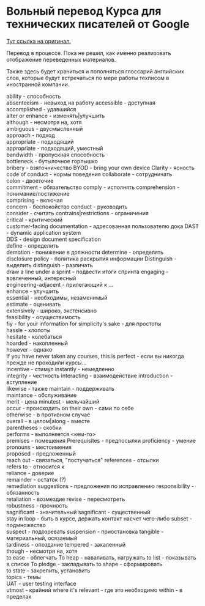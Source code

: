# Вольный перевод Курса для технических писателей от Google  
[Тут ссылка на оригинал.](https://www.google.com/url?sa=t&rct=j&q=&esrc=s&source=web&cd=&ved=2ahUKEwjq0aGMzZn4AhXph_0HHcvWCnkQFnoECAcQAQ&url=https%3A%2F%2Fdevelopers.google.com%2Ftech-writing&usg=AOvVaw1MuqF__vFEE8W6XQRexhLL)

Перевод в процессе. Пока не решил, как именно реализовать отображение переведенных материалов. 

Также здесь будет храниться и пополняться глоссарий английских слов, которые будут встречаться по мере работы техписом в иностранной компании. 

ability - способность  
absenteeism - невыход на работу
accessible - доступная  
accomplished - удавшийся  
alter or enhance - изменять|улучшить  
although - несмотря на, хотя  
ambiguous - двусмысленный  
approach - подход  
appropriate - подходящий  
appropriate - подходящий, уместный  
bandwidth - пропускная способность  
bottleneck - бутылочное горлышко  
bribery - взяточничество
BYOD - bring your own device
Clarity - ясность
code of conduct - нормы поведения
collaborate - сотрудничать  
colon - двоеточие  
commitment - обязательство
comply - исполнять
comprehension - понимание/постижение  
comprising - включая  
concern - беспокойство
conduct - руководить  
consider - считать
contrains|restrictions - ограничения  
critical - критический  
customer-facing documentation - адресованная пользователю дока
DAST - dynamic application system  
DDS - design document specification  
define - определить  
demotion - понижение в должности
determine - определять  
disclosure policy - политика  раскрытия информации
Distinguish - выделить 
distinguish - различать  
draw a line under a sprint - подвести итоги спринта
engaging - вовлеченный, интересный  
engineering-adjacent - прилегающий к ...  
enhance - улучшить  
essential - необходимы, незаменимый  
estimate - оценивать  
extensively - широко, экстенсивно  
feasibility - осуществимость  
fiy - for your information
for simplicity's sake - для простоты  
hassle - хлопоты  
hesitate - колебаться  
hoarded - накопленный  
however - однако  
If you have never taken any courses, this is perfect - если вы никогда прежде не проходили курсы...  
incentive - стимул
instantly - немедленно  
integrity - честность
interacting - взаимодействие
introduction - вступление  
likewise - также
maintain - поддерживать  
maintance - обслуживание  
merit - цена
minutest - мельчайший  
occur - происходить
on their own - сами по себе  
otherwise - в противном случае  
overall - в целом|along - вместе  
parentheses - скобки  
performs - выполняется <кем-то>  
premises - помещения
Prerequisites - предпосылки
proficiency - умение  
pronouns - местоимения  
proposed - предложенный  
reach out - связаться, "постучаться"
references - отсылки  
refers to - относится к   
reliance - доверие  
remainder - остаток (?)  
remediation suggestions - предложения по исправлению
responsibility - обязанность  
retaliation - возмездие
revise - пересмотреть  
robustness - прочность  
sagnificant - значительный
sagnificant - существенный  
stay in loop - быть в курсе, держать контакт насчет чего-либо
subset - подмножество  
suspect - подозревать
suspension - приостановка
tangible - материальный, осязаемый  
tardiness - опоздание
tempered - закаленный  
though - несмотря на, хотя  
to ease - облегчать
To heap - наваливать, нагружать 
to list - показывать в списке
To pledge - закладывать
to shape - сформировать  
to state - закрепить, установить  
topics - темы  
UAT - user testing interface  
utmost - крайний
where it's relevant - где это необходимо
within - в пределах  